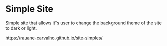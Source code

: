 # Simple Site
Simple site that allows it's user to change the background theme of the site to dark or light.

https://rauane-carvalho.github.io/site-simples/
